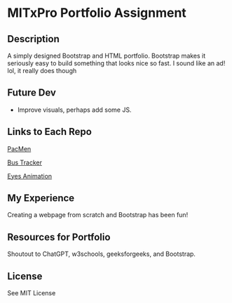 # MITxPro Portfolio Assignment

## Description

A simply designed Bootstrap and HTML portfolio. Bootstrap makes it seriously easy to build something that looks nice so fast. I sound like an ad! lol, it really does though

## Future Dev

- Improve visuals, perhaps add some JS.

## Links to Each Repo

[PacMen](https://github.com/stasiaDiamond/module-4-pacman)

[Bus Tracker](https://github.com/stasiaDiamond/real-time-bus-tracker)

[Eyes Animation](https://github.com/stasiaDiamond/mod-8-eye-movement-assignment)

## My Experience

Creating a webpage from scratch and Bootstrap has been fun!

## Resources for Portfolio

Shoutout to ChatGPT, w3schools, geeksforgeeks, and Bootstrap.

## License

See MIT License
